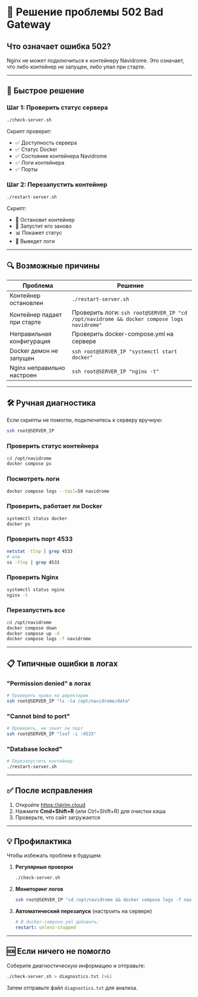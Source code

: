 # 🔴 Решение проблемы 502 Bad Gateway

## Что означает ошибка 502?

Nginx не может подключиться к контейнеру Navidrome. Это означает, что либо контейнер не запущен, либо упал при старте.

---

## 🚀 Быстрое решение

### Шаг 1: Проверить статус сервера
```bash
./check-server.sh
```

Скрипт проверит:
- ✅ Доступность сервера
- ✅ Статус Docker
- ✅ Состояние контейнера Navidrome
- ✅ Логи контейнера
- ✅ Порты

### Шаг 2: Перезапустить контейнер
```bash
./restart-server.sh
```

Скрипт:
- 🛑 Остановит контейнер
- 🚀 Запустит его заново
- 📊 Покажет статус
- 📝 Выведет логи

---

## 🔍 Возможные причины

| Проблема | Решение |
|----------|---------|
| Контейнер остановлен | `./restart-server.sh` |
| Контейнер падает при старте | Проверить логи: `ssh root@SERVER_IP "cd /opt/navidrome && docker compose logs navidrome"` |
| Неправильная конфигурация | Проверить docker-compose.yml на сервере |
| Docker демон не запущен | `ssh root@SERVER_IP "systemctl start docker"` |
| Nginx неправильно настроен | `ssh root@SERVER_IP "nginx -t"` |

---

## 🛠️ Ручная диагностика

Если скрипты не помогли, подключитесь к серверу вручную:

```bash
ssh root@SERVER_IP
```

### Проверить статус контейнера
```bash
cd /opt/navidrome
docker compose ps
```

### Посмотреть логи
```bash
docker compose logs --tail=50 navidrome
```

### Проверить, работает ли Docker
```bash
systemctl status docker
docker ps
```

### Проверить порт 4533
```bash
netstat -tlnp | grep 4533
# или
ss -tlnp | grep 4533
```

### Проверить Nginx
```bash
systemctl status nginx
nginx -t
```

### Перезапустить все
```bash
cd /opt/navidrome
docker compose down
docker compose up -d
docker compose logs -f navidrome
```

---

## 📋 Типичные ошибки в логах

### "Permission denied" в логах
```bash
# Проверить права на директории
ssh root@SERVER_IP "ls -la /opt/navidrome/data"
```

### "Cannot bind to port"
```bash
# Проверить, не занят ли порт
ssh root@SERVER_IP "lsof -i :4533"
```

### "Database locked"
```bash
# Перезапустить контейнер
./restart-server.sh
```

---

## ✅ После исправления

1. Откройте https://qirim.cloud
2. Нажмите **Cmd+Shift+R** (или Ctrl+Shift+R) для очистки кэша
3. Проверьте, что сайт загружается

---

## 💡 Профилактика

Чтобы избежать проблем в будущем:

1. **Регулярные проверки**
   ```bash
   ./check-server.sh
   ```

2. **Мониторинг логов**
   ```bash
   ssh root@SERVER_IP "cd /opt/navidrome && docker compose logs -f navidrome"
   ```

3. **Автоматический перезапуск** (настроить на сервере)
   ```yaml
   # В docker-compose.yml добавить:
   restart: unless-stopped
   ```

---

## 🆘 Если ничего не помогло

Соберите диагностическую информацию и отправьте:

```bash
./check-server.sh > diagnostics.txt 2>&1
```

Затем отправьте файл `diagnostics.txt` для анализа.
